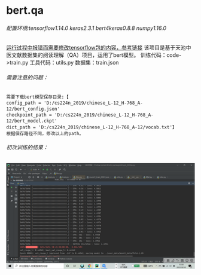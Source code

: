 # bert.qa
###### 配置环境:tensorflow1.14.0 keras2.3.1 bert4keras0.8.8 numpy1.16.0
[运行过程中报错而需要修改tensorflow包的内容，参考链接](https://www.jianshu.com/p/1cd9fe04f5ae)
    该项目是基于天池中医文献数据集的阅读理解（QA）项目，运用了bert模型。
    训练代码：code->train.py
    工具代码：utils.py
    数据集：train.json
###### 需要注意的问题：
    需要下载bert模型保存目录:【
    config_path = 'D:/cs224n_2019/chinese_L-12_H-768_A-12/bert_config.json'
    checkpoint_path = 'D:/cs224n_2019/chinese_L-12_H-768_A-12/bert_model.ckpt'
    dict_path = 'D:/cs224n_2019/chinese_L-12_H-768_A-12/vocab.txt'】
    根据保存路径不同，修改以上的path。
###### 初次训练的结果：
![](https://raw.githubusercontent.com/balabalasinging/bert.qa/master/img.png)
    
        
    
